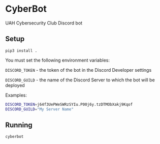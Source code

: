 CyberBot
========

UAH Cybersecurity Club Discord bot

Setup
-----

`pip3 install .`

You must set the following environment variables:

`DISCORD_TOKEN` - the token of the bot in the Discord Developer settings

`DISCORD_GUILD` - the name of the Discord Server to which the bot will be deployed

Examples:

```bash
DISCORD_TOKEN=j64f3UePWeSWRzSYIu.P00j6y.tzDTMObXakj9Kqof
DISCORD_GUILD="My Server Name"
```

Running
-------

`cyberbot`
